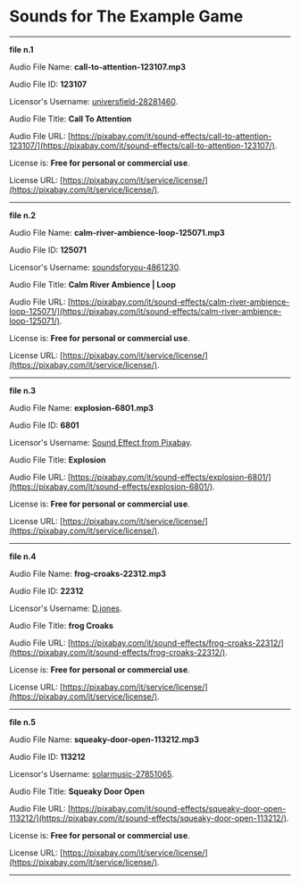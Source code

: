 # Sounds for The Example Game

***

**file n.1**

Audio File Name: **call-to-attention-123107.mp3**

Audio File ID: **123107**

Licensor's Username: [universfield-28281460](https://pixabay.com/it/users/universfield-28281460/).

Audio File Title: **Call To Attention**

Audio File URL: [https://pixabay.com/it/sound-effects/call-to-attention-123107/](https://pixabay.com/it/sound-effects/call-to-attention-123107/).

License is: **Free for personal or commercial use**.

License URL: [https://pixabay.com/it/service/license/](https://pixabay.com/it/service/license/).

***

**file n.2**

Audio File Name: **calm-river-ambience-loop-125071.mp3**

Audio File ID: **125071**

Licensor's Username: [soundsforyou-4861230](https://pixabay.com/it/users/soundsforyou-4861230/).

Audio File Title: **Calm River Ambience | Loop**

Audio File URL: [https://pixabay.com/it/sound-effects/calm-river-ambience-loop-125071/](https://pixabay.com/it/sound-effects/calm-river-ambience-loop-125071/).

License is: **Free for personal or commercial use**.

License URL: [https://pixabay.com/it/service/license/](https://pixabay.com/it/service/license/).

***

**file n.3**

Audio File Name: **explosion-6801.mp3**

Audio File ID: **6801**

Licensor's Username: [Sound Effect from Pixabay](https://pixabay.com/it/sound-effects/explosion-6801/).

Audio File Title: **Explosion**

Audio File URL: [https://pixabay.com/it/sound-effects/explosion-6801/](https://pixabay.com/it/sound-effects/explosion-6801/).

License is: **Free for personal or commercial use**.

License URL: [https://pixabay.com/it/service/license/](https://pixabay.com/it/service/license/).

***

**file n.4**

Audio File Name: **frog-croaks-22312.mp3**

Audio File ID: **22312**

Licensor's Username: [D.jones](https://pixabay.com/it/sound-effects/frog-croaks-22312/).

Audio File Title: **frog Croaks**

Audio File URL: [https://pixabay.com/it/sound-effects/frog-croaks-22312/](https://pixabay.com/it/sound-effects/frog-croaks-22312/).

License is: **Free for personal or commercial use**.

License URL: [https://pixabay.com/it/service/license/](https://pixabay.com/it/service/license/).

***

**file n.5**

Audio File Name: **squeaky-door-open-113212.mp3**

Audio File ID: **113212**

Licensor's Username: [solarmusic-27851065](https://pixabay.com/it/users/solarmusic-27851065/).

Audio File Title: **Squeaky Door Open**

Audio File URL: [https://pixabay.com/it/sound-effects/squeaky-door-open-113212/](https://pixabay.com/it/sound-effects/squeaky-door-open-113212/).

License is: **Free for personal or commercial use**.

License URL: [https://pixabay.com/it/service/license/](https://pixabay.com/it/service/license/).

***
